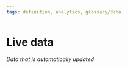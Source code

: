 ```yaml
---
tags: definition, analytics, glossary/data
---
```

#  Live data
*Data that is automatically updated*